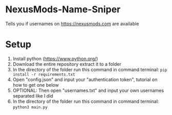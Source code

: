 # NexusMods-Name-Sniper
Tells you if usernames on https://nexusmods.com are available

# Setup
1. Install python (https://www.python.org/)
2. Download the entire repository extract it to a folder
3. In the directory of the folder run this command in command terminal: `pip install -r requirements.txt`
4. Open "config.json" and input your "authentication token", tutorial on how to get one below
5. OPTIONAL: Then open "usernames.txt" and input your own usernames separated like I did
6. In the directory of the folder run this command in command terminal: `python3 main.py`
